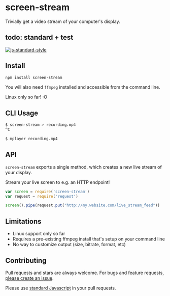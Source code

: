 # screen-stream

Trivially get a video stream of your computer's display.

## todo: standard + test
[![js-standard-style](https://img.shields.io/badge/code%20style-standard-brightgreen.svg?style=flat)](https://github.com/feross/standard)

## Install

```sh
npm install screen-stream
```

You will also need `ffmpeg` installed and accessible from the command line.

Linux only so far! :O

## CLI Usage
```sh
$ screen-stream > recording.mp4
^C

$ mplayer recording.mp4
```

## API

`screen-stream` exports a single method, which creates a new live stream of your
display.

Stream your live screen to e.g. an HTTP endpoint!

```js
var screen = require('screen-stream')
var request = require('request')

screen().pipe(request.put("http://my.website.com/live_stream_feed"))
```

## Limitations

 * Linux support only so far
 * Requires a pre-existing ffmpeg install that's setup on your command line
 * No way to customize output (size, bitrate, format, etc)

## Contributing

Pull requests and stars are always welcome. For bugs and feature requests,
[please create an issue](https://github.com/noffle/screen-stream/issues/new).

Please use [standard Javascript](https://github.com/feross/standard) in your pull requests.


